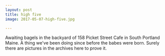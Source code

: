 ```yaml
---
layout: post
title: high five
image: 2017-05-07-high-five.jpg

---
```


Awaiting bagels in the backyard of 158 Picket Street Cafe in South Portland Maine. A thing we've been doing since before the babes were born. Surely there are pictures in the archives here to prove it.






